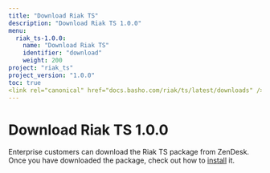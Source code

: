 ```yaml
---
title: "Download Riak TS"
description: "Download Riak TS 1.0.0"
menu:
  riak_ts-1.0.0:
    name: "Download Riak TS"
    identifier: "download"
    weight: 200
project: "riak_ts"
project_version: "1.0.0"
toc: true
<link rel="canonical" href="docs.basho.com/riak/ts/latest/downloads" />
---
```



[installing]: http://docs.basho.com/riakts/1.0.0/installing/installing/

# Download Riak TS 1.0.0

Enterprise customers can download the Riak TS package from ZenDesk. Once you have downloaded the package, check out how to [install][installing] it.
